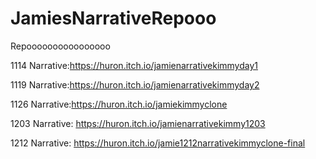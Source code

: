 # JamiesNarrativeRepooo
Repoooooooooooooooo

1114 Narrative:https://huron.itch.io/jamienarrativekimmyday1



1119 Narrative:https://huron.itch.io/jamienarrativekimmyday2



1126 Narrative:https://huron.itch.io/jamiekimmyclone



1203 Narrative: https://huron.itch.io/jamienarrativekimmy1203



1212 Narrative: https://huron.itch.io/jamie1212narrativekimmyclone-final
